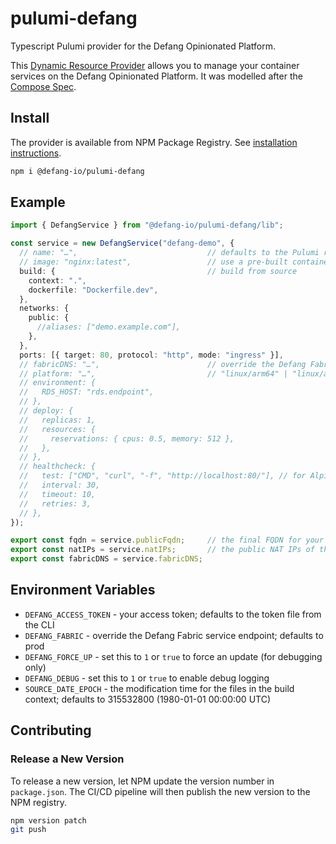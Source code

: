 # pulumi-defang
Typescript Pulumi provider for the Defang Opinionated Platform.

This [Dynamic Resource Provider](https://www.pulumi.com/docs/intro/concepts/resources/dynamic-providers/) allows you to manage your container services on the Defang Opinionated Platform. It was modelled after the [Compose Spec](https://www.compose-spec.io).

## Install

The provider is available from NPM Package Registry. See [installation instructions](https://www.npmjs.com/package/@defang-io/pulumi-defang).
```sh
npm i @defang-io/pulumi-defang
```

## Example

```ts
import { DefangService } from "@defang-io/pulumi-defang/lib";

const service = new DefangService("defang-demo", {
  // name: "…",                             // defaults to the Pulumi resource name
  // image: "nginx:latest",                 // use a pre-built container image, or
  build: {                                  // build from source
    context: ".",
    dockerfile: "Dockerfile.dev",
  },
  networks: {
    public: {
      //aliases: ["demo.example.com"],
    },
  },
  ports: [{ target: 80, protocol: "http", mode: "ingress" }],
  // fabricDNS: "…",                        // override the Defang Fabric Controller endpoint
  // platform: "…",                         // "linux/arm64" | "linux/amd64" | "linux" (default)
  // environment: {
  //   RDS_HOST: "rds.endpoint",
  // },
  // deploy: {
  //   replicas: 1,
  //   resources: {
  //     reservations: { cpus: 0.5, memory: 512 },
  //   },
  // },
  // healthcheck: {
  //   test: ["CMD", "curl", "-f", "http://localhost:80/"], // for Alpine-based images use ["CMD", "wget", "-q", "-O-", …]
  //   interval: 30,
  //   timeout: 10,
  //   retries: 3,
  // },
});

export const fqdn = service.publicFqdn;     // the final FQDN for your service
export const natIPs = service.natIPs;       // the public NAT IPs of the service
export const fabricDNS = service.fabricDNS;
```

## Environment Variables

* `DEFANG_ACCESS_TOKEN` - your access token; defaults to the token file from the CLI
* `DEFANG_FABRIC` - override the Defang Fabric service endpoint; defaults to prod
* `DEFANG_FORCE_UP` - set this to `1` or `true` to force an update (for debugging only)
* `DEFANG_DEBUG` - set this to `1` or `true` to enable debug logging
* `SOURCE_DATE_EPOCH` - the modification time for the files in the build context; defaults to 315532800 (1980-01-01 00:00:00 UTC)

## Contributing

### Release a New Version

To release a new version, let NPM update the version number in `package.json`. The CI/CD pipeline will then publish the new version to the NPM registry.
```sh
npm version patch
git push
```
